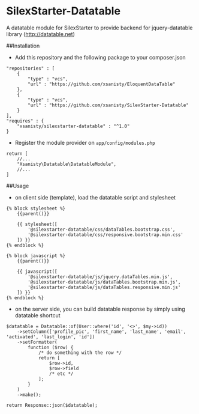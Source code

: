 # SilexStarter-Datatable
A datatable module for SilexStarter to provide backend for jquery-datatable library (http://datatable.net)

##Installation
- Add this repository and the following package to your composer.json

```
"repositories" : [
    {
        "type" : "vcs",
        "url" : "https://github.com/xsanisty/EloquentDataTable"
    },
    {
        "type" : "vcs",
        "url" : "https://github.com/xsanisty/SilexStarter-Datatable"
    }
],
"requires" : {
    "xsanisty/silexstarter-datatable" : "^1.0"
}
```

- Register the module provider on ```app/config/modules.php```

```
return [
    //...
    "Xsanisty\Datatable\DatatableModule",
    //...
]
```

##Usage

- on client side (template), load the datatable script and stylesheet

```
{% block stylesheet %}
    {{parent()}}

    {{ stylesheet([
        '@silexstarter-datatable/css/dataTables.bootstrap.css',
        '@silexstarter-datatable/css/responsive.bootstrap.min.css'
    ]) }}
{% endblock %}

{% block javascript %}
    {{parent()}}

    {{ javascript([
        '@silexstarter-datatable/js/jquery.dataTables.min.js',
        '@silexstarter-datatable/js/dataTables.bootstrap.min.js',
        '@silexstarter-datatable/js/dataTables.responsive.min.js'
    ]) }}
{% endblock %}
```

- on the server side, you can build datatable response by simply using datatable shortcut

```
$datatable = Datatable::of(User::where('id', '<>', $my->id))
    ->setColumn(['profile_pic', 'first_name', 'last_name', 'email', 'activated', 'last_login', 'id'])
    ->setFormatter(
        function ($row) {
            /* do something with the row */
            return [
                $row->id,
                $row->field
                /* etc */
            ];
        }
    )
    ->make();

return Response::json($datatable);
```